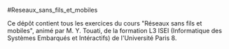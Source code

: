 #Reseaux_sans_fils_et_mobiles

Ce dépôt contient tous les exercices du cours "Réseaux sans fils et mobiles", animé par M. Y. Touati, de la formation L3 ISEI (Informatique des Systèmes Embarqués et Intéractifs) de l'Université Paris 8.